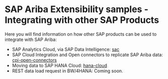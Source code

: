 # SAP Ariba Extensibility samples - Integrating with other SAP Products

Here you will find information on how other SAP products can be used to integrate with SAP Ariba:

- SAP Analytics Cloud, via SAP Data Intelligence: [sac](sac/)
- SAP Cloud Integration and Open connectors to replicate SAP Ariba data: [cpi-open-connectors](cpi-open-connectors/)
- Moving data to SAP HANA Cloud: [hana-cloud](hana-cloud/)
- REST data load request in BW/4HANA: Coming soon.